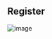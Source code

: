 ## Register

![image](https://github.com/diegopagini/Teslo_Flutter/assets/62857778/719c2b8e-8467-483e-8c89-455957d8586d)

